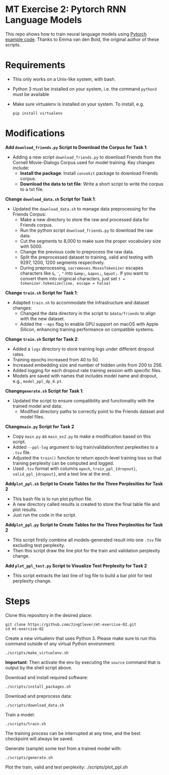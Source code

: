 # MT Exercise 2: Pytorch RNN Language Models

This repo shows how to train neural language models using [Pytorch example code](https://github.com/pytorch/examples/tree/master/word_language_model). Thanks to Emma van den Bold, the original author of these scripts. 

# Requirements

- This only works on a Unix-like system, with bash.
- Python 3 must be installed on your system, i.e. the command `python3` must be available
- Make sure virtualenv is installed on your system. To install, e.g.

    `pip install virtualenv`

# Modifications

**Add `download_friends.py` Script to Download the Corpus for Task 1**:
- Adding a new script `download_friends.py` to download Friends from the Cornell Movie-Dialogs Corpus used for model training. Key changes include:
  - **Install the package**: Install `convokit` package to download Friends corpus.
  - **Download the data to txt file**: Write a short script to write the corpus to a txt file.

**Change `download_data.sh` Script for Task 1**:
- Updated the `download_data.sh` to manage data preprocessing for the Friends Corpus:
  - Make a new directory to store the raw and processed data for Friends corpus.
  - Run the python script `download_friends.py` to download the raw data.
  - Cut the segments to 8,000 to make sure the proper vocabulary size with 5000.
  - Change the previous code to preprocess the raw data.
  - Split the preprocessed dataset to training, valid and testing with 9297, 1200, 1200 segments respectively.
  - During preprocessing, `sacremoses.MosesTokenizer`  escapes characters like `&`, `'`, `"` into `&amp;`, `&apos;`, `&quot;`. If you want to convert them into origincal characters, just set `t = tokenizer.tokenize(line, escape = False)`

**Change `train.sh` Script for Task 1**:
- Adapted `train.sh` to accommodate the infrastructure and dataset changes:
  - Changed the data directory in the script to `$data/friends` to align with the new dataset.
  - Added the `--mps` flag to enable GPU support on macOS with Apple Silicon, enhancing training performance on compatible systems.

**Change `train.sh` Script for Task 2**:
- Added a `logs` directory to store training logs under different dropout rates.
- Training epochs increased from 40 to 50.
- Increased embedding size and number of hidden units from 200 to 256.
- Added logging for each dropout rate training session with specific files.
- Models are saved with names that includes model name and dropout, e.g., `model_ppl_dp_0.pt`.

**Change`generate.sh` Script for Task 1**:
- Updated the script to ensure compatibility and functionality with the trained model and data:
  - Modified directory paths to correctly point to the Friends dataset and model files.

**Change`main.py` Script for Task 2**
- Copy `main.py` as `main_ex2.py` to make a modification based on this script.
- Added `--ppl-log` argument to log train/validation/test perplexities to a `.tsv` file.
- Adjusted the `train()` function to return epoch-level training loss so that training perplexity can be computed and logged.
- Used `.tsv` format with columns `epoch`, `train_ppl_{dropout}`, `valid_ppl_{dropout}`, and a test line at the end.

**Add`plot_ppl.sh` Script to Create Tables for the Three Perplexities for Task 2**
- This bash file is to run plot python file.
- A new directory called results is created to store the final table file and plot results.
- Just run the code in the script.

**Add`plot_ppl.py` Script to Create Tables for the Three Perplexities for Task 2**
- This script firstly combine all models-generated result into one `.tsv` file excluding test perplexity.
- Then this script draw the line plot for the train and validation perplexity change. 

**Add `plot_ppl_test.py` Script to Visualize Test Perplexity for Task 2**
- This script extracts the last line of log file to build a bar plot for test perplexity change.


# Steps

Clone this repository in the desired place:

    git clone https://github.com/JingClever/mt-exercise-02.git
    cd mt-exercise-02

Create a new virtualenv that uses Python 3. Please make sure to run this command outside of any virtual Python environment:

    ./scripts/make_virtualenv.sh

**Important**: Then activate the env by executing the `source` command that is output by the shell script above.

Download and install required software:

    ./scripts/install_packages.sh

Download and preprocess data:

    ./scripts/download_data.sh

Train a model:

    ./scripts/train.sh

The training process can be interrupted at any time, and the best checkpoint will always be saved.

Generate (sample) some text from a trained model with:

    ./scripts/generate.sh

Plot the train, valid and test perplexity:
    ./scripts/plot_ppl.sh


